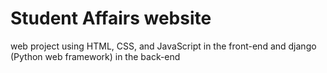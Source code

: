 # Student Affairs website

web project using HTML, CSS, and JavaScript in the front-end and django (Python web framework) in the back-end
